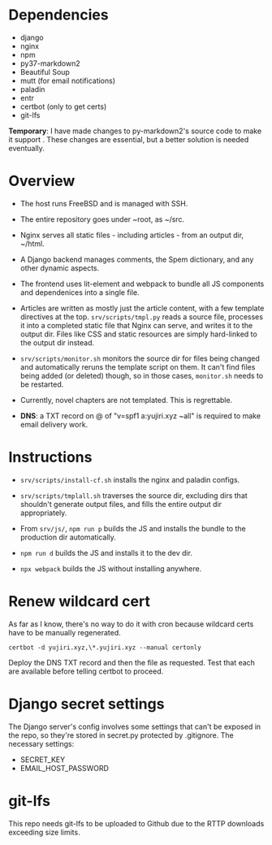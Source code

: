 # Dependencies

* django
* nginx
* npm
* py37-markdown2
* Beautiful Soup
* mutt (for email notifications)
* paladin
* entr
* certbot (only to get certs)
* git-lfs

**Temporary**: I have made changes to py-markdown2's source code to make it support <expand-note>. These changes are essential, but a better solution is needed eventually.

# Overview

* The host runs FreeBSD and is managed with SSH.

* The entire repository goes under ~root, as ~/src.

* Nginx serves all static files - including articles - from an output dir, ~/html.

* A Django backend manages comments, the Spem dictionary, and any other dynamic aspects.

* The frontend uses lit-element and webpack to bundle all JS components and dependenices into a single file.

* Articles are written as mostly just the article content, with a few template directives at the top. `srv/scripts/tmpl.py` reads a source file, processes it into a completed static file that Nginx can serve, and writes it to the output dir. Files like CSS and static resources are simply hard-linked to the output dir instead.

* `srv/scripts/monitor.sh` monitors the source dir for files being changed and automatically reruns the template script on them. It can't find files being added (or deleted) though, so in those cases, `monitor.sh` needs to be restarted.

* Currently, novel chapters are not templated. This is regrettable.

* **DNS**: a TXT record on @ of "v=spf1 a:yujiri.xyz ~all" is required to make email delivery work.

# Instructions

* `srv/scripts/install-cf.sh` installs the nginx and paladin configs.

* `srv/scripts/tmplall.sh` traverses the source dir, excluding dirs that shouldn't generate output files, and fills the entire output dir appropriately.

* From `srv/js/`, `npm run p` builds the JS and installs the bundle to the production dir automatically.

* `npm run d` builds the JS and installs it to the dev dir.

* `npx webpack` builds the JS without installing anywhere.

# Renew wildcard cert

As far as I know, there's no way to do it with cron because wildcard certs have to be manually regenerated.

`certbot -d yujiri.xyz,\*.yujiri.xyz --manual certonly`

Deploy the DNS TXT record and then the file as requested. Test that each are available before telling certbot to proceed.

# Django secret settings

The Django server's config involves some settings that can't be exposed in the repo, so they're stored in secret.py protected by .gitignore. The necessary settings:

* SECRET_KEY
* EMAIL_HOST_PASSWORD

# git-lfs

This repo needs git-lfs to be uploaded to Github due to the RTTP downloads exceeding size limits.
